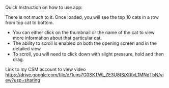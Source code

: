 
Quick Instruction on how to use app:

There is not much to it.
Once loaded, you will see the top 10 cats in a row from top cat to bottom.
 - You can either click on the thumbnail or the name of the cat to view more information about that particular cat.
 - The ability to scroll is enabled on both the opening screen and in the detailed view
 - To scroll, you will need to click down with slight pressure, hold and then drag.

Link to my CSM account to view video
https://drive.google.com/file/d/1uos7G0SKTWj_ZE3U8tSiXfKvL1MNdTbN/view?usp=sharing
